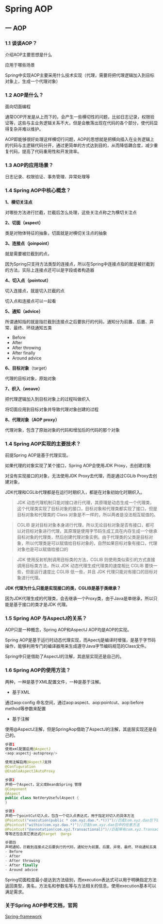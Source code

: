 # Spring AOP

## 一 AOP

### 1.1 谈谈AOP？

介绍AOP主要思想是什么

应用于哪些场景

Spring中实现AOP主要采用什么技术实现（代理，需要将把代理逻辑加入到目标对象上，生成一个代理对象）



### 1.2 AOP是什么？

面向切面编程

通常OOP开发是从上而下的，会产生一些横切性的问题，比如日志记录，权限验证等，这些与主业务逻辑关系不大，但是会散落出现在代码的各个部分，使代码显得复杂并难以维护。

AOP即能够很好处理这样横切行问题，AOP的思想就是把横向插入在业务逻辑上的代码与主逻辑代码分开，通过更简单的方式达到目的，从而降低耦合度，减少重复代码，提高了代码重用性和开发效率。



### 1.3 AOP的应用场景？

日志记录、权限验证、事务管理、异常处理等



### 1.4 Spring AOP中核心概念？

**1、横切关注点**

对哪些方法进行拦截，拦截后怎么处理，这些关注点称之为横切关注点

**2、切面（aspect）**

类是对物体特征的抽象，切面就是对横切关注点的抽象

**3、连接点（joinpoint）**

就是需要被拦截到的点，

因为Spring只支持方法类型的连接点，所以在Spring中连接点指的就是被拦截到的方法，实际上连接点还可以是字段或者构造器

**4、切入点（pointcut）**

切入连接点，就是切入拦截的点

切入点和连接点可以一起看

**5、通知（advice）**

所谓通知指的就是指拦截到连接点之后要执行的代码，通知分为前置、后置、异常、最终、环绕通知五类

- Before
- After
- After throwing
- After finally
- Around advice

**6、目标对象**（target）

代理的目标对象，原始对象

**7、织入（weave）**

把代理逻辑加入到目标对象上的过程叫做织入

将切面应用到目标对象并导致代理对象创建的过程

**8、代理对象（AOP proxy）**

代理对象，包含了原始对象的代码和增加后的代码的那个对象



### 1.4 Spring AOP实现的主要技术？

前提Spring AOP是基于代理实现。

如果代理的对象实现了某个接口，Spring AOP会使用JDK Proxy，去创建对象

对没有实现接口的对象，无法使用JDK Proxy去代理，而是通过CGLib Proxy去创建对象，

JDK代理和CGLib代理都是在运行时期织入，都是在对象初始化时期织入。



> JDK 动态代理机制只能对接口进行代理，其原理是动态生成一个代理类，这个代理类实现了目标对象的接口，目标对象和代理类都实现了接口，但是目标对象和代理类的 Class 对象是不一样的，所以两者是没法相互赋值的。

> CGLIB 是对目标对象本身进行代理，所以无论目标对象是否有接口，都可以对目标对象进行代理，其原理是使用字节码生成工具在内存生成一个继承目标对象的代理类，然后创建代理对象实例。由于代理类的父类是目标对象，所以代理类是可以赋值给目标对象的，自然如果目标对象有接口，代理对象也是可以赋值给接口的

> JDK 使用反射机制调用目标类的方法，CGLIB 则使用类似索引的方式直接调用目标类方法，所以 JDK 动态代理生成代理类的速度相比 CGLIB 要快一些，但是运行速度比 CGLIB 低一些，并且 JDK 代理只能对有接口的目标对象进行代理。

**JDK 代理为什么只能是实现接口的类，CGLIB是基于类继承？**

因为JDK代理生成的代理类，会去继承一个Proxy类，由于Java是单继承，所以只能是基于接口的类才是JDK 代理。





### 1.5 Spring AOP 与AspectJ的关系？

AOP只是一种概念，Spring AOP和AspectJ AOP均是AOP的实现。

Spring AOP是基于运行时动态代理实现，而Apectj是编译时增强，是基于字节码操作，能够利用专门的编译器用来生成遵守Java字节编码规范的Class文件。

Spring中只是借助了AspectJ的注解，其底层实现还是自己的。





### 1.6 Spring AOP的使用方法？

两种，一种是基于XML配置文件，一种是基于注解。

- 基于XML

通过aop:config 命名空间，通过aop:aspect、aop:pointcut、aop:before method等参数来配置



- 基于注解

使用@AspectJ注解，但是SpringAop借助了AspectJ的注解，其底层实现还是自己的。

```java
步骤1
使用xml配置启用@AspectJ
<aop:aspectj-autoproxy/>

使用注解启用@AspectJ支持
@Configuration
@EnableAspectJAutoProxy

步骤2 
声明一个Aspect，定义成Bean由Spring 管理
@Component
@Aspect
public class NotVeryUsefulAspect {
}

步骤3 
声明一个pointCut切入点，包含一个切入点表达式，用于指定对切入的具体方法
@Pointcut("execution(public * com.xyz.dao.*.*())")//匹配com.xyz.dao包下的任意接口和类的public 无方法参数的方法
@Pointcut("within(com.xyz.dao.*)")//匹配com.xyz.dao包中的任意方法
@Pointcut("@annotation(com.xyz.Transactional)")//匹配带有com.xyz.Transactional注解的方法
等等还包含其它表达式@target  @args

步骤四
声明通知，拦截到连接点之后要执行的代码，通知分为前置、后置、异常、最终、环绕通知五类
- Before
- After
- After throwing
- After finally
- Around advice
```

Spring切面粒度最小是达到方法级别，而execution表达式可以用于明确指定方法返回类型，类名，方法名和参数名等与方法相关的信息。使用execution基本可以满足需求。



### 关于Spring AOP参考文档，官网

[Spring-framework](https://docs.spring.io/spring-framework/docs/current/spring-framework-reference/core.html#aop-proxying)